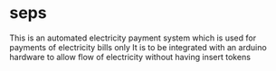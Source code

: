 # seps

This is an automated electricity payment system which is used for payments of electricity bills only
It is to be integrated with an arduino hardware to allow flow of electricity without having insert tokens
